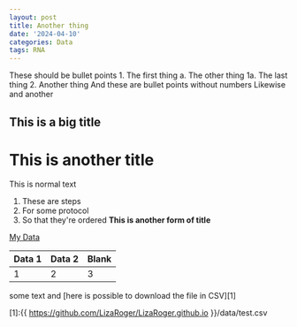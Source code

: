 ```yaml
---
layout: post
title: Another thing
date: '2024-04-10'
categories: Data
tags: RNA
---
```


These should be bullet points
	1. The first thing
		a. The other thing
			1a. The last thing
	2. Another thing
	And these are bullet points without numbers
		Likewise
			and another

## This is a big title
# This is another title
This is normal text
1. These are steps
2. For some protocol
3. So that they're ordered
**This is another form of title**

[My Data](https://github.com/LizaRoger/LizaRoger.github.io/data/test.csv)

Data 1	|Data 2	| Blank
---|---|---
1	|	2|	3	

some text and [here is possible to download the file in CSV][1]

[1]:{{ https://github.com/LizaRoger/LizaRoger.github.io }}/data/test.csv


<script src="http://ajax.googleapis.com/ajax/libs/jquery/1.7.1/jquery.min.js"></script>
<script src="https://cdnjs.cloudflare.com/ajax/libs/PapaParse/4.1.2/papaparse.js"></script>
<script>
    function arrayToTable(tableData) {
        var table = $('<table></table>');
        $(tableData).each(function (i, rowData) {
            var row = $('<tr></tr>');
            $(rowData).each(function (j, cellData) {
                row.append($('<td>'+cellData+'</td>'));
            });
            table.append(row);
        });
        return table;
    }

    $.ajax({
        type: "GET",
        url: https://github.com/LizaRoger/LizaRoger.github.io/data/test.csv,
        success: function (data) {
            $('body').append(arrayToTable(Papa.parse(data).data));
        }
    });
</script>